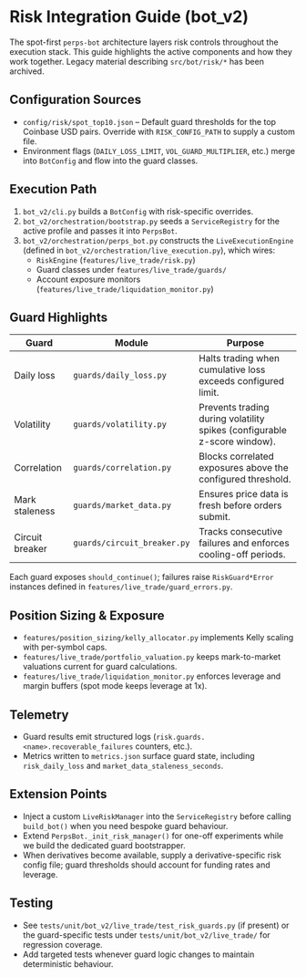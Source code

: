 # Risk Integration Guide (bot_v2)

The spot-first `perps-bot` architecture layers risk controls throughout the
execution stack. This guide highlights the active components and how they work
together. Legacy material describing `src/bot/risk/*` has been archived.

## Configuration Sources

- `config/risk/spot_top10.json` – Default guard thresholds for the top Coinbase
  USD pairs. Override with `RISK_CONFIG_PATH` to supply a custom file.
- Environment flags (`DAILY_LOSS_LIMIT`, `VOL_GUARD_MULTIPLIER`, etc.) merge
  into `BotConfig` and flow into the guard classes.

## Execution Path

1. `bot_v2/cli.py` builds a `BotConfig` with risk-specific overrides.
2. `bot_v2/orchestration/bootstrap.py` seeds a `ServiceRegistry` for the active
   profile and passes it into `PerpsBot`.
3. `bot_v2/orchestration/perps_bot.py` constructs the
   `LiveExecutionEngine` (defined in `bot_v2/orchestration/live_execution.py`),
   which wires:
   - `RiskEngine` (`features/live_trade/risk.py`)
   - Guard classes under `features/live_trade/guards/`
   - Account exposure monitors (`features/live_trade/liquidation_monitor.py`)

## Guard Highlights

| Guard | Module | Purpose |
|-------|--------|---------|
| Daily loss | `guards/daily_loss.py` | Halts trading when cumulative loss exceeds configured limit. |
| Volatility | `guards/volatility.py` | Prevents trading during volatility spikes (configurable z-score window). |
| Correlation | `guards/correlation.py` | Blocks correlated exposures above the configured threshold. |
| Mark staleness | `guards/market_data.py` | Ensures price data is fresh before orders submit. |
| Circuit breaker | `guards/circuit_breaker.py` | Tracks consecutive failures and enforces cooling-off periods. |

Each guard exposes `should_continue()`; failures raise `RiskGuard*Error`
instances defined in `features/live_trade/guard_errors.py`.

## Position Sizing & Exposure

- `features/position_sizing/kelly_allocator.py` implements Kelly scaling with
  per-symbol caps.
- `features/live_trade/portfolio_valuation.py` keeps mark-to-market valuations
  current for guard calculations.
- `features/live_trade/liquidation_monitor.py` enforces leverage and margin
  buffers (spot mode keeps leverage at 1x).

## Telemetry

- Guard results emit structured logs (`risk.guards.<name>.recoverable_failures`
  counters, etc.).
- Metrics written to `metrics.json` surface guard state, including
  `risk_daily_loss` and `market_data_staleness_seconds`.

## Extension Points

- Inject a custom `LiveRiskManager` into the `ServiceRegistry` before calling
  `build_bot()` when you need bespoke guard behaviour.
- Extend `PerpsBot._init_risk_manager()` for one-off experiments while we build
  the dedicated guard bootstrapper.
- When derivatives become available, supply a derivative-specific risk config
  file; guard thresholds should account for funding rates and leverage.

## Testing

- See `tests/unit/bot_v2/live_trade/test_risk_guards.py` (if present) or the
  guard-specific tests under `tests/unit/bot_v2/live_trade/` for regression
  coverage.
- Add targeted tests whenever guard logic changes to maintain deterministic
  behaviour.
